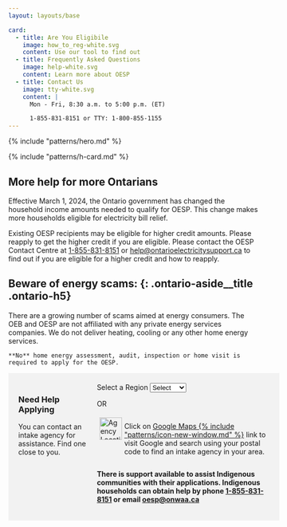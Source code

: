```yaml
---
layout: layouts/base

card:
  - title: Are You Eligibile
    image: how_to_reg-white.svg
    content: Use our tool to find out
  - title: Frequently Asked Questions
    image: help-white.svg
    content: Learn more about OESP
  - title: Contact Us
    image: tty-white.svg
    content: | 
      Mon - Fri, 8:30 a.m. to 5:00 p.m. (ET)

      1-855-831-8151 or TTY: 1-800-855-1155
---
```

<style>
  @media (max-width: 640px) {
      .contain { max-width: 95%; margin: auto; }
  }
  @media (min-width: 641px) {
      .contain { max-width: 1120px; margin: auto; }
      .cols { display: flex; gap: 20px;}
  }
  .need-help { width: 100%; background-color: #F2F2F2; padding: 20px; }

.ontario-footer { margin: 0; }
.top {display: none;}
</style>

{% include "patterns/hero.md" %}


<div class="contain">
{% include "patterns/h-card.md" %}

## More help for more Ontarians
Effective March 1, 2024, the Ontario government has changed the household income amounts needed to qualify for OESP. This change makes more households eligible for electricity bill relief. 

Existing OESP recipients may be eligible for higher credit amounts. Please reapply to get the higher credit if you are eligible. Please contact the OESP Contact Centre at [1-855-831-8151](#) or [help@ontarioelectricitysupport.ca](#) to find out if you are eligible for a higher credit and how to reapply.

<aside class="ontario-aside">
  
  ## Beware of energy scams: {: .ontario-aside__title .ontario-h5}

  There are a growing number of scams aimed at energy consumers. The OEB and OESP are not affiliated with any private energy services companies. We do not deliver heating, cooling or any other home energy services. 

    **No** home energy assessment, audit, inspection or home visit is required to apply for the OESP.
</aside>

</div>

<div class="need-help">
<div class="contain cols">
<div class="col1">

### Need Help Applying
You can contact an intake agency for assistance. Find one close to you.
</div>
<div class="col1">
<div class="ontario-form-group">
      <label class="ontario-label" for="dropdown-list-example">
          Select a Region
      </label>
      <select class="ontario-input ontario-dropdown" id="dropdown-list-example" name="dropdown-list-example">
          <option selected value="ON">Select</option>
          <option value="option-1">Option 1</option>
          <option value="option-2">Option 2</option>
      </select>
    </div>
    <p>OR</p>
    <div style="display: flex;"><img src="/assets/imgs/google-maps.png" alt="Agency Locations in Google Maps" style="margin: 5px; height: 45px; width: auto;" ><p>Click on <a href="#">Google Maps {% include "patterns/icon-new-window.md" %}</a> link to visit Google and search using your postal code to find an intake agency in your area.</p></div>
    <p><b>There is support available to assist Indigenous communities with their applications. Indigenous households can obtain help by phone <a href="tel:18558318151">1-855-831-8151</a> or email <a href="oesp@onwaa.ca">oesp@onwaa.ca</a></b></p>
</div>
</div>
</div>

